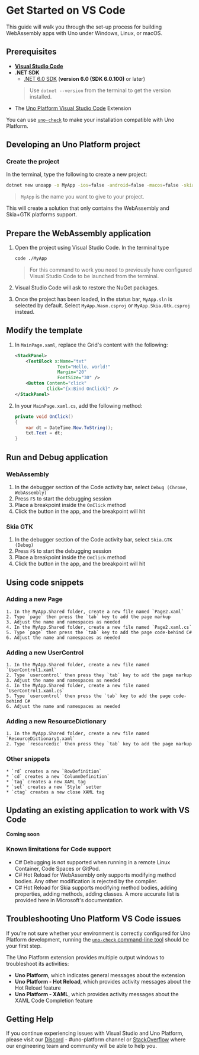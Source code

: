 # Get Started on VS Code

This guide will walk you through the set-up process for building WebAssembly apps with Uno under Windows, Linux, or macOS.

## Prerequisites

* [**Visual Studio Code**](https://code.visualstudio.com/)
* **.NET SDK**
    * [.NET 6.0 SDK](https://dotnet.microsoft.com/download/dotnet-core/5.0) (**version 6.0 (SDK 6.0.100)** or later)
    > Use `dotnet --version` from the terminal to get the version installed.
* The [Uno Platform Visual Studio Code](https://marketplace.visualstudio.com/search?term=uno%20platform) Extension

You can use [`uno-check`](https://github.com/unoplatform/uno.check) to make your installation compatible with Uno Platform.

## Developing an Uno Platform project

### Create the project

In the terminal, type the following to create a new project:

```bash
dotnet new unoapp -o MyApp -ios=false -android=false -macos=false -skia-tizen=false -skia-wpf=false -skia-linux-fb=false --vscodeWasm
```

> `MyApp` is the name you want to give to your project.

This will create a solution that only contains the WebAssembly and Skia+GTK platforms support.

## Prepare the WebAssembly application

1. Open the project using Visual Studio Code. In the terminal type

    ```bash
    code ./MyApp
    ```

    > For this command to work you need to previously have configured Visual Studio Code to be launched from the terminal.

1. Visual Studio Code will ask to restore the NuGet packages.
1. Once the project has been loaded, in the status bar, `MyApp.sln` is selected by default. Select `MyApp.Wasm.csproj` or `MyApp.Skia.Gtk.csproj` instead.

## Modify the template

1. In `MainPage.xaml`, replace the Grid's content with the following:

    ```xml
    <StackPanel>
        <TextBlock x:Name="txt"
                    Text="Hello, world!"
                    Margin="20"
                    FontSize="30" />
        <Button Content="click"
                Click="{x:Bind OnClick}" />
    </StackPanel>
    ```

2. In your `MainPage.xaml.cs`, add the following method:

    ```csharp
    private void OnClick()
    {
        var dt = DateTime.Now.ToString();
        txt.Text = dt;
    }
    ```

## Run and Debug application

### WebAssembly
1. In the debugger section of the Code activity bar, select `Debug (Chrome, WebAssembly)`
1. Press `F5` to start the debugging session
1. Place a breakpoint inside the `OnClick` method
1. Click the button in the app, and the breakpoint will hit

### Skia GTK
1. In the debugger section of the Code activity bar, select `Skia.GTK (Debug)`
1. Press `F5` to start the debugging session
1. Place a breakpoint inside the `OnClick` method
1. Click the button in the app, and the breakpoint will hit

## Using code snippets

### Adding a new Page
    1. In the MyApp.Shared folder, create a new file named `Page2.xaml`
    2. Type `page` then press the `tab` key to add the page markup
    3. Adjust the name and namespaces as needed
    4. In the MyApp.Shared folder, create a new file named `Page2.xaml.cs`
    5. Type `page` then press the `tab` key to add the page code-behind C#
    6. Adjust the name and namespaces as needed

### Adding a new UserControl
    1. In the MyApp.Shared folder, create a new file named `UserControl1.xaml`
    2. Type `usercontrol` then press they `tab` key to add the page markup
    3. Adjust the name and namespaces as needed
    4. In the MyApp.Shared folder, create a new file named `UserControl1.xaml.cs`
    5. Type `usercontrol` then press the `tab` key to add the page code-behind C#
    6. Adjust the name and namespaces as needed

### Adding a new ResourceDictionary
    1. In the MyApp.Shared folder, create a new file named `ResourceDictionary1.xaml`
    2. Type `resourcedic` then press they `tab` key to add the page markup

### Other snippets
    * `rd` creates a new `RowDefinition`
    * `cd` creates a new `ColumnDefinition`
    * `tag` creates a new XAML tag
    * `set` creates a new `Style` setter
    * `ctag` creates a new close XAML tag

## Updating an existing application to work with VS Code

**Coming soon**

### Known limitations for Code support
- C# Debugging is not supported when running in a remote Linux Container, Code Spaces or GitPod.
- C# Hot Reload for WebAssembly only supports modifying method bodies. Any other modification is rejected by the compiler.
- C# Hot Reload for Skia supports modifying method bodies, adding properties, adding methods, adding classes. A more accurate list is provided here in Microsoft's documentation.

## Troubleshooting Uno Platform VS Code issues

If you're not sure whether your environment is correctly configured for Uno Platform development, running the [`uno-check` command-line tool](uno-check.md) should be your first step.

The Uno Platform extension provides multiple output windows to troubleshoot its activities:
- **Uno Platform**, which indicates general messages about the extension
- **Uno Platform - Hot Reload**, which provides activity messages about the Hot Reload feature
- **Uno Platform - XAML**, which provides activity messages about the XAML Code Completion feature

## Getting Help

If you continue experiencing issues with Visual Studio and Uno Platform, please visit our [Discord](https://www.platform.uno/discord) - #uno-platform channel or [StackOverflow](https://stackoverflow.com/questions/tagged/uno-platform) where our engineering team and community will be able to help you. 
